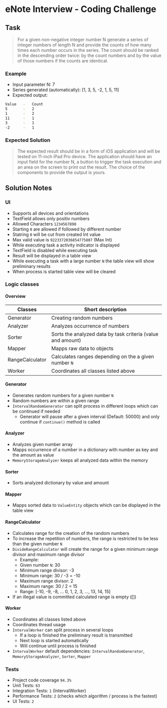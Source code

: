 # eNote Interview - Coding Challenge

## Task

> For a given non-negative integer number N generate a series of integer numbers of length N and provide the counts of how many times each number occurs in the series. The count should be ranked in the descending order twice: by the count numbers and by the value of those numbers if the counts are identical.

### Example

- Input parameter N: 7
- Series generated (automatically): [1, 3, 5, -2, 1, 5, 11]
- Expected output:
```sh
Value   -   Count
5       -   2
1       -   2
11      -   1
3       -   1
-2      -   1
```   

### Expected Solution

> The expected result should be in a form of iOS application and will be tested on 11-inch iPad Pro device. The application should have an input field for the number N, a button to trigger the task execution and an area on the screen to print out the result. The choice of the components to provide the output is yours. 

## Solution Notes

### UI
- Supports all devices and orientations
- TextField allows only positiv numbers
- Allowed Characters `1234567890`
- Starting `0` are allowed if followed by different number 
- Statring `0` will be cut from created Int value
- Max valid value is `9223372036854775807` (Max Int)
- While executing task a activity indicator is displayed
- TextField is disabled while executing task
- Result will be displayed in a table view
- While executing a task with a large number `N` the table view will show preliminary results
- When process is started table view will be cleared

### Logic classes
#### Overview
| Classes | Short description |
| ------ | ------ |
| Generator | Creating random numbers |
| Analyzer | Analyzes occurrence of numbers |
| Sorter | Sorts the analyzed data by task criteria (value and amount)  |
| Mapper | Mapps raw data to objects |
| RangeCalculator | Calculates ranges depending on the a given number `N` |
| Worker | Coordinates all classes listed above |

#### Generator
- Generates random numbers for a given number `N`
- Random numbers are within a given range
- `IntervalRandomGenerator` can split process in different loops which can be continued if needed 
    - Generator will pause after a given interval (Default: 50000) and only continue if `continue()` method is called 

#### Analyzer
- Analyzes given number array
- Mapps occurrence of a number in a dictionary with number as key and the amount as value
- `MemoryStorageAnalyzer` keeps all analyzed data within the memory

#### Sorter
- Sorts analyzed dictionary by value and amount

#### Mapper
- Mapps sorted data to `ValueEntity` objects which can be displayed in the table view

#### RangeCalculator
- Calculates range for the creation of the random numbers
- To increase the repetition of numbers, the range is restricted to be less than the given number `N`
- `DivideRangeCalculator` will create the range for a given minimum range divisor and maximum range divisor
    - Example:
    - Given number `N`: 30
    - Minimum range divisor: -3
    - Minimum range: 30 / -3 = -10    
    - Maximum range divisor: 2
    - Maximum range: 30 / 2 = 15
    - Range: [-10, -9, -8, ... 0, 1, 2, 3, ..., 13, 14, 15]
- If an illegal value is committed calculated range is empty ([])

#### Worker
- Coordinates all classes listed above
- Coordinates thread usage
- `IntervalWorker` can split process in several loops
    - If a loop is finished the preliminary result is transmitted
    - Next loop is started automatically
    - Will continue until process is finished
- `IntervalWorker` default dependencies: `IntervalRandomGenerator`, `MemoryStorageAnalyzer`, `Sorter`, `Mapper` 

### Tests
- Project code coverage `94.3%`
- Unit Tests: `63`
- Integration Tests: `1` (IntervalWorker)
- Performance Tests: `2` (checks which algorithm / process is the fastest)
- UI Tests: `2`